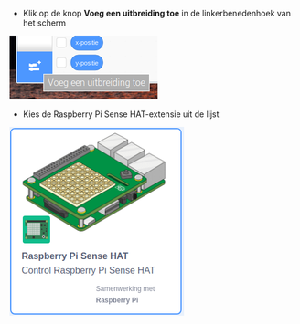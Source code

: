 - Klik op de knop **Voeg een uitbreiding toe** in de linkerbenedenhoek van het scherm

![Het icoon voor het toevoegen van een extensie (twee aparte blokken met een 'toevoegen'-teken) is gemarkeerd.](images/add-extension.png)

- Kies de Raspberry Pi Sense HAT-extensie uit de lijst

![Het Raspberry Pi Sense HAT-extensie-pictogram in de lijst met extensies. Het extensiepictogram heeft een afbeelding van een Raspberry Pi met Sense HAT en de woorden 'Raspberry Pi Sense HAT. Control Raspberry Pi Sense HAT'.](images/add-sensehat-extension.png)
